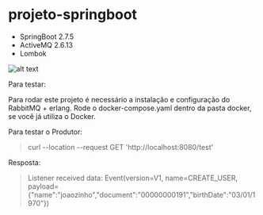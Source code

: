 # projeto-springboot

- SpringBoot 2.7.5
- ActiveMQ 2.6.13
- Lombok


![alt text](https://miro.medium.com/max/640/1*2trvYYIw8dQTCKI24nlGZw.jpeg)


Para testar:

Para rodar este projeto é necessário a instalação e configuração do RabbitMQ + erlang.
Rode o docker-compose.yaml dentro da pasta docker, se você já utiliza o Docker.

Para testar o Produtor:
> curl --location --request GET 'http://localhost:8080/test'

Resposta:
> Listener received data: Event(version=V1, name=CREATE_USER, payload={"name":"joaozinho","document":"00000000191","birthDate":"03/01/1970"})

